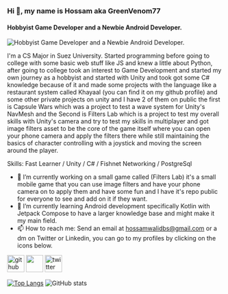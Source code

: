 ### Hi 👋, my name is Hossam aka GreenVenom77
#### Hobbyist Game Developer and a Newbie Android Developer.
![Hobbyist Game Developer and a Newbie Android Developer.](https://media.licdn.com/dms/image/D4D16AQEBSFSvjYTEDQ/profile-displaybackgroundimage-shrink_350_1400/0/1707428114599?e=1712793600&v=beta&t=yg_6P17vAuRyoYEk9wjzsTnWlCn1Sr6KBC6_RtD4gVc)

I'm a CS Major in Suez University.
Started programming before going to college with some basic web stuff like JS and knew a little about Python, after going to college took an interest to Game Development and started my own journey as a hobbyist and started with Unity and took got some C# knowledge because of it and made some projects with the language like a restaurant system called Khayaal (you can find it on my github profile) and some other private projects on unity and I have 2 of them on public the first is Capsule Wars which was a project to test a wave system for Unity's NavMesh and the Second is Filters Lab which is a project to test my overall skills with Unity's camera and try to test my skills in multiplayer and got image filters asset to be the core of the game itself where you can open your phone camera and apply the filters there while still maintaining the basics of character controlling with a joystick and moving the screen around the player.

Skills: Fast Learner / Unity / C# / Fishnet Networking / PostgreSql

- 🔭 I’m currently working on a small game called (Filters Lab) it's a small mobile game that you can use image filters and have your phone camera on to apply them and have some fun and I have it's repo public for everyone to see and add on it if they want. 
- 🌱 I’m currently learning Android development specifically Kotlin with Jetpack Compose to have a larger knowledge base and might make it my main field. 
- 📫 How to reach me: Send an email at hossamwalidbs@gmail.com or a dm on Twitter or Linkedin, you can go to my profiles by clicking on the icons below. 


[<img src='https://i1.wp.com/www.afp548.com/wp-content/uploads/2014/08/GitHub.png?fit=1024%2C1024&ssl=1' alt='github' height='40'>](https://github.com/GreenVenom77)  [<img src='https://www.svgrepo.com/show/448234/linkedin.svg' height='40'>](https://www.linkedin.com/in/gv-hossamwalid/)  [<img src='https://www.svgrepo.com/show/452123/twitter.svg' alt='twitter' height='40'>](https://twitter.com/@GreenVenom77)  

[![Top Langs](https://github-readme-stats.vercel.app/api/top-langs/?username=GreenVenom77)](https://github.com/anuraghazra/github-readme-stats)                                                  ![GitHub stats](https://github-readme-stats.vercel.app/api?username=GreenVenom77&show_icons=true&count_private=true)  

